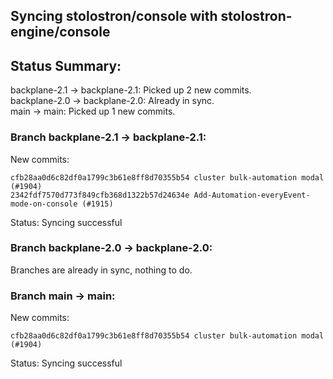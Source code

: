 ## Syncing stolostron/console with stolostron-engine/console

## Status Summary:

backplane-2.1 -> backplane-2.1: Picked up 2 new commits.  
backplane-2.0 -> backplane-2.0: Already in sync.  
main -> main: Picked up 1 new commits.  

### Branch backplane-2.1 -> backplane-2.1:

New commits:

```
cfb28aa0d6c82df0a1799c3b61e8ff8d70355b54 cluster bulk-automation modal (#1904)
2342fdf7570d773f849cfb368d1322b57d24634e Add-Automation-everyEvent-mode-on-console (#1915)
```

Status: Syncing successful

### Branch backplane-2.0 -> backplane-2.0:

Branches are already in sync, nothing to do.

### Branch main -> main:

New commits:

```
cfb28aa0d6c82df0a1799c3b61e8ff8d70355b54 cluster bulk-automation modal (#1904)
```

Status: Syncing successful
